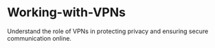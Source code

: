 # Working-with-VPNs
Understand the role of VPNs in protecting privacy and ensuring secure communication online.
